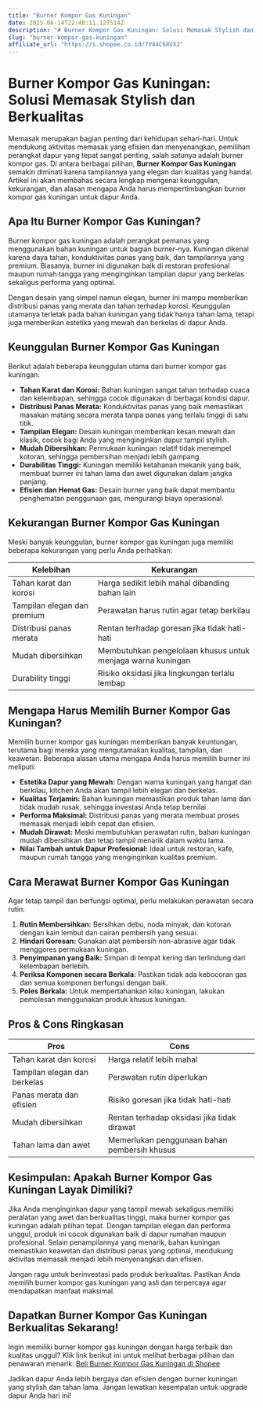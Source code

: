 ```yaml
---
title: "Burner Kompor Gas Kuningan"
date: 2025-06-14T22:48:11.127514Z
description: "# Burner Kompor Gas Kuningan: Solusi Memasak Stylish dan Berkualitas..."
slug: "burner-kompor-gas-kuningan"
affiliate_url: "https://s.shopee.co.id/7V44C68VX2"
---
```

# Burner Kompor Gas Kuningan: Solusi Memasak Stylish dan Berkualitas

Memasak merupakan bagian penting dari kehidupan sehari-hari. Untuk mendukung aktivitas memasak yang efisien dan menyenangkan, pemilihan perangkat dapur yang tepat sangat penting, salah satunya adalah burner kompor gas. Di antara berbagai pilihan, **Burner Kompor Gas Kuningan** semakin diminati karena tampilannya yang elegan dan kualitas yang handal. Artikel ini akan membahas secara lengkap mengenai keunggulan, kekurangan, dan alasan mengapa Anda harus mempertimbangkan burner kompor gas kuningan untuk dapur Anda.

## Apa Itu Burner Kompor Gas Kuningan?

Burner kompor gas kuningan adalah perangkat pemanas yang menggunakan bahan kuningan untuk bagian burner-nya. Kuningan dikenal karena daya tahan, konduktivitas panas yang baik, dan tampilannya yang premium. Biasanya, burner ini digunakan baik di restoran profesional maupun rumah tangga yang menginginkan tampilan dapur yang berkelas sekaligus performa yang optimal.

Dengan desain yang simpel namun elegan, burner ini mampu memberikan distribusi panas yang merata dan tahan terhadap korosi. Keunggulan utamanya terletak pada bahan kuningan yang tidak hanya tahan lama, tetapi juga memberikan estetika yang mewah dan berkelas di dapur Anda.

## Keunggulan Burner Kompor Gas Kuningan

Berikut adalah beberapa keunggulan utama dari burner kompor gas kuningan:

- **Tahan Karat dan Korosi:** Bahan kuningan sangat tahan terhadap cuaca dan kelembapan, sehingga cocok digunakan di berbagai kondisi dapur.
- **Distribusi Panas Merata:** Konduktivitas panas yang baik memastikan masakan matang secara merata tanpa panas yang terlalu tinggi di satu titik.
- **Tampilan Elegan:** Desain kuningan memberikan kesan mewah dan klasik, cocok bagi Anda yang menginginkan dapur tampil stylish.
- **Mudah Dibersihkan:** Permukaan kuningan relatif tidak menempel kotoran, sehingga pembersihan menjadi lebih gampang.
- **Durabilitas Tinggi:** Kuningan memiliki ketahanan mekanik yang baik, membuat burner ini tahan lama dan awet digunakan dalam jangka panjang.
- **Efisien dan Hemat Gas:** Desain burner yang baik dapat membantu penghematan penggunaan gas, mengurangi biaya operasional.

## Kekurangan Burner Kompor Gas Kuningan

Meski banyak keunggulan, burner kompor gas kuningan juga memiliki beberapa kekurangan yang perlu Anda perhatikan:

| Kelebihan | Kekurangan |
| --- | --- |
| Tahan karat dan korosi | Harga sedikit lebih mahal dibanding bahan lain |
| Tampilan elegan dan premium | Perawatan harus rutin agar tetap berkilau |
| Distribusi panas merata | Rentan terhadap goresan jika tidak hati-hati |
| Mudah dibersihkan | Membutuhkan pengelolaan khusus untuk menjaga warna kuningan |
| Durability tinggi | Risiko oksidasi jika lingkungan terlalu lembap |

## Mengapa Harus Memilih Burner Kompor Gas Kuningan?

Memilih burner kompor gas kuningan memberikan banyak keuntungan, terutama bagi mereka yang mengutamakan kualitas, tampilan, dan keawetan. Beberapa alasan utama mengapa Anda harus memilih burner ini meliputi:

- **Estetika Dapur yang Mewah:** Dengan warna kuningan yang hangat dan berkilau, kitchen Anda akan tampil lebih elegan dan berkelas.
- **Kualitas Terjamin:** Bahan kuningan memastikan produk tahan lama dan tidak mudah rusak, sehingga investasi Anda tetap bernilai.
- **Performa Maksimal:** Distribusi panas yang merata membuat proses memasak menjadi lebih cepat dan efisien.
- **Mudah Dirawat:** Meski membutuhkan perawatan rutin, bahan kuningan mudah dibersihkan dan tetap tampil menarik dalam waktu lama.
- **Nilai Tambah untuk Dapur Profesional:** Ideal untuk restoran, kafe, maupun rumah tangga yang menginginkan kualitas premium.

## Cara Merawat Burner Kompor Gas Kuningan

Agar tetap tampil dan berfungsi optimal, perlu melakukan perawatan secara rutin:

1. **Rutin Membersihkan:** Bersihkan debu, noda minyak, dan kotoran dengan kain lembut dan cairan pembersih yang sesuai.
2. **Hindari Goresan:** Gunakan alat pembersih non-abrasive agar tidak menggores permukaan kuningan.
3. **Penyimpanan yang Baik:** Simpan di tempat kering dan terlindung dari kelembapan berlebih.
4. **Periksa Komponen secara Berkala:** Pastikan tidak ada kebocoran gas dan semua komponen berfungsi dengan baik.
5. **Poles Berkala:** Untuk mempertahankan kilau kuningan, lakukan pemolesan menggunakan produk khusus kuningan.

## Pros & Cons Ringkasan

| **Pros** | **Cons** |
| --- | --- |
| Tahan karat dan korosi | Harga relatif lebih mahal |
| Tampilan elegan dan berkelas | Perawatan rutin diperlukan |
| Panas merata dan efisien | Risiko goresan jika tidak hati-hati |
| Mudah dibersihkan | Rentan terhadap oksidasi jika tidak dirawat |
| Tahan lama dan awet | Memerlukan penggunaan bahan pembersih khusus |

## Kesimpulan: Apakah Burner Kompor Gas Kuningan Layak Dimiliki?

Jika Anda menginginkan dapur yang tampil mewah sekaligus memiliki peralatan yang awet dan berkualitas tinggi, maka burner kompor gas kuningan adalah pilihan tepat. Dengan tampilan elegan dan performa unggul, produk ini cocok digunakan baik di dapur rumahan maupun profesional. Selain penampilannya yang menarik, bahan kuningan memastikan keawetan dan distribusi panas yang optimal, mendukung aktivitas memasak menjadi lebih menyenangkan dan efisien.

Jangan ragu untuk berinvestasi pada produk berkualitas. Pastikan Anda memilih burner kompor gas kuningan yang asli dan terpercaya agar mendapatkan manfaat maksimal.

## Dapatkan Burner Kompor Gas Kuningan Berkualitas Sekarang!

Ingin memiliki burner kompor gas kuningan dengan harga terbaik dan kualitas unggul? Klik link berikut ini untuk melihat berbagai pilihan dan penawaran menarik: [Beli Burner Kompor Gas Kuningan di Shopee](https://s.shopee.co.id/7V44C68VX2)  

Jadikan dapur Anda lebih bergaya dan efisien dengan burner kuningan yang stylish dan tahan lama. Jangan lewatkan kesempatan untuk upgrade dapur Anda hari ini!